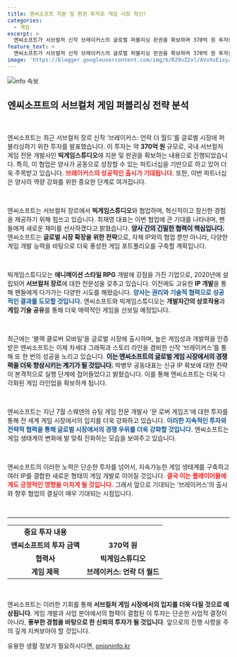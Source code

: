 ```yaml
---
title: 엔씨소프트 지분 및 판권 투자로 게임 시장 혁신!
categories:
  - 게임
excerpt: >
  엔씨소프트가 서브컬처 신작 브레이커스의 글로벌 퍼블리싱 판권을 확보하며 370억 원 투자를 단행! 빅게임스튜디오와의 파트너십을 통해 혁신적인 게임을 선보일 계획이다. 게임 시장의 판도를 뒤집을 이번 협업의 배경은? 클릭하여 자세히 알아보세요!
feature_text: >
  엔씨소프트가 서브컬처 신작 브레이커스의 글로벌 퍼블리싱 판권을 확보하며 370억 원 투자를 단행! 빅게임스튜디오와의 파트너십을 통해 혁신적인 게임을 선보일 계획이다. 게임 시장의 판도를 뒤집을 이번 협업의 배경은? 클릭하여 자세히 알아보세요!
image: 'https://blogger.googleusercontent.com/img/b/R29vZ2xl/AVvXsEixyZcFfHzMRdzZMjFBmAUKJYCLCGyLL1o632UiGVXcaFdKo_bkvkuCioo0uUKlGfBVcT3P84aROyZIXSBEx3Aw5nCQ3pTgDom1WDC4m8eifvWiAmWEEVb4x6G_l8C0QH225ldMjyaFvpxGEBGNO37VmDTDMHGhJPq73UglMfDca1-0aw/s1600/blogspot.png'
---
```


<p><img src="https://blogger.googleusercontent.com/img/b/R29vZ2xl/AVvXsEixyZcFfHzMRdzZMjFBmAUKJYCLCGyLL1o632UiGVXcaFdKo_bkvkuCioo0uUKlGfBVcT3P84aROyZIXSBEx3Aw5nCQ3pTgDom1WDC4m8eifvWiAmWEEVb4x6G_l8C0QH225ldMjyaFvpxGEBGNO37VmDTDMHGhJPq73UglMfDca1-0aw/s1600/blogspot.png" alt="info 속보" /></p>

<h2 data-ke-size="size26">엔씨소프트의 서브컬처 게임 퍼블리싱 전략 분석</h2>

<p data-ke-size="size16">&nbsp;</p>

<p>엔씨소프트는 최근 서브컬처 장르 신작 ‘브레이커스: 언락 더 월드’를 글로벌 시장에 퍼블리싱하기 위한 투자를 발표했습니다. 이 투자는 약 <strong>370억 원</strong> 규모로, 국내 서브컬처 게임 전문 개발사인 <strong>빅게임스튜디오</strong>에 지분 및 판권을 확보하는 내용으로 진행되었습니다. 특히, 이 협업은 양사가 공동으로 성장할 수 있는 파트너십을 기반으로 하고 있어 더욱 주목받고 있습니다. <b><span style="color: #ee2323;">브레이커스의 성공적인 출시가 기대됩니다.</span></b> 또한, 이번 파트너십은 양사의 역량 강화를 위한 중요한 단계로 여겨집니다. </p>

<p data-ke-size="size16">&nbsp;</p> 

<p>엔씨소프트는 서브컬처 장르에서 <strong>빅게임스튜디오</strong>와 협업하며, 혁신적이고 참신한 경험을 제공하기 위해 힘쓰고 있습니다. 최재영 대표는 이번 협업에 큰 기대를 나타내며, 팬들에게 새로운 재미를 선사하겠다고 밝혔습니다. <b><span style="background-color: #21538527;">양사 간의 긴밀한 협력이 핵심입니다.</span></b> 엔씨소프트는 <strong>글로벌 시장 확장을 위한 전략</strong>으로, 자체 IP와의 협업 뿐만 아니라, 다양한 게임 개발 능력을 바탕으로 더욱 풍성한 게임 포트폴리오를 구축할 계획입니다. </p>

<p data-ke-size="size16">&nbsp;</p> 

<p>빅게임스튜디오는 <strong>애니메이션 스타일 RPG</strong> 개발에 강점을 가진 기업으로, 2020년에 설립되어 <strong>서브컬처 장르</strong>에 대한 전문성을 갖추고 있습니다. 이전에도 고유한 <strong>IP 개발</strong>을 통해 팬들에게 다가가는 다양한 시도를 해왔습니다. <b><span style="color: #1a5490;">양사는 권리와 기술적 협력으로 성공적인 결과를 도모할 것입니다.</span></b> 엔씨소프트와 빅게임스튜디오는 <strong>개발자간의 상호작용</strong>과 <strong>게임 기술 공유</strong>를 통해 더욱 매력적인 게임을 선보일 예정입니다.</p>

<p data-ke-size="size16">&nbsp;</p> 

<p>최근에는 ‘블랙 클로버 모바일’을 글로벌 시장에 출시하며, 높은 게임성과 개발력을 인증받은 엔씨소프트는 이제 차세대 그래픽과 스토리 라인을 겸비한 신작 ‘브레이커스’를 통해 또 한 번의 성공을 노리고 있습니다. <b><span style="background-color: #21538527;">이는 엔씨소프트의 글로벌 게임 시장에서의 경쟁력을 더욱 향상시키는 계기가 될 것입니다.</span></b> 박병무 공동대표는 신규 IP 확보에 대한 전략이 본격적으로 실행 단계에 접어들었다고 밝혔습니다. 이를 통해 엔씨소프트는 더욱 다각화된 게임 라인업을 확보하게 됩니다.</p>

<p data-ke-size="size16">&nbsp;</p> 

<p>엔씨소프트는 지난 7월 스웨덴의 슈팅 게임 전문 개발사 ‘문 로버 게임즈’에 대한 투자를 통해 전 세계 게임 시장에서의 입지를 더욱 강화하고 있습니다. <b><span style="color: #1a5490;">이러한 지속적인 투자와 전략적 협력을 통해 글로벌 시장에서의 경쟁 우위를 더욱 강화할 것입니다.</span></b> 엔씨소프트는 게임 생태계의 변화에 발 맞춰 진화하는 모습을 보여주고 있습니다.</p>

<p data-ke-size="size16">&nbsp;</p> 

<p>엔씨소프트의 이러한 노력은 단순한 투자를 넘어서, 지속가능한 게임 생태계를 구축하고 여러 IP를 결합한 새로운 형태의 게임 개발로 이어질 것입니다. <b><span style="color: #ee2323;">결국 이는 플레이어들에게도 긍정적인 영향을 미치게 될 것입니다.</span></b> 그래서 앞으로 기대되는 ‘브레이커스’의 출시와 향후 협업의 결실이 매우 기대되는 시점입니다.</p>

<p data-ke-size="size16">&nbsp;</p> 

<hr />

<table>
  <tr>
    <td style="text-align: center; height: 17px;"><b>중요 투자 내용</b></td>
  </tr>
  <tr>
    <td style="text-align: center; height: 17px;"><b>엔씨소프트의 투자 금액</b></td>
    <td style="text-align: center; height: 17px;"><b>370억 원</b></td>
  </tr>
  <tr>
    <td style="text-align: center; height: 17px;"><b>협력사</b></td>
    <td style="text-align: center; height: 17px;"><b>빅게임스튜디오</b></td>
  </tr>
  <tr>
    <td style="text-align: center; height: 17px;"><b>게임 제목</b></td>
    <td style="text-align: center; height: 17px;"><b>브레이커스: 언락 더 월드</b></td>
  </tr>
</table>

<p data-ke-size="size16">&nbsp;</p>

<p>엔씨소프트는 이러한 기회를 통해 <strong>서브컬처 게임 시장에서의 입지를 더욱 다질 것으로 예상됩니다</strong>. 게임 개발과 사업 분야에서의 협력이 결합된 이 투자는 단순한 사업적 결정이 아니라, <strong>풍부한 경험을 바탕으로 한 신뢰의 투자가 될 것입니다</strong>. 앞으로의 진행 사항을 주의 깊게 지켜보아야 할 것입니다.</p>
유용한 생활 정보가 필요하시다면, <a href="https://onioninfo.kr" rel="dofollow">onioninfo.kr</a>


